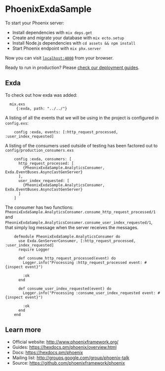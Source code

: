 # PhoenixExdaSample

To start your Phoenix server:

  * Install dependencies with `mix deps.get`
  * Create and migrate your database with `mix ecto.setup`
  * Install Node.js dependencies with `cd assets && npm install`
  * Start Phoenix endpoint with `mix phx.server`

Now you can visit [`localhost:4000`](http://localhost:4000) from your browser.

Ready to run in production? Please [check our deployment guides](https://hexdocs.pm/phoenix/deployment.html).


## Exda

To check out how exda was added:

```
  mix.exs
     {:exda, path: "../../"}
```

A listing of all the events that we will be using in the project is configured in `config.exs`:

```
    config :exda, events: [:http_request_processed, :user_index_requested]
```

A listing of the consumers used outside of testing has been factored out to `config/production_consumers.exs`

```
    config :exda, consumers: [
      http_request_processed: [
        {PheonixExdaSample.AnalyticsConsumer, Exda.EventBuses.AsyncCastGenServer}
      ],
      user_index_requested: [
        {PheonixExdaSample.AnalyticsConsumer, Exda.EventBuses.AsyncCastGenServer}
      ]
    ]
```

The consumer has two functions: `PheonixExdaSample.AnalyticsConsumer.consume_http_request_processed/1` and
`PheonixExdaSample.AnalyticsConsumer.consume_user_index_requested/1`, that simply log message when the 
server receives the messages.


```
    defmodule PheonixExdaSample.AnalyticsConsumer do
      use Exda.GenServerConsumer, [:http_request_processed, :user_index_requested]
      require Logger

      def consume_http_request_processed(event) do
        Logger.info("Processing :http_request_processed event: #{inspect event}")

        :ok
      end

      def consume_user_index_requested(event) do
        Logger.info("Processing :consume_user_index_requested event: #{inspect event}")

        :ok
      end
    end
```



## Learn more

  * Official website: http://www.phoenixframework.org/
  * Guides: https://hexdocs.pm/phoenix/overview.html
  * Docs: https://hexdocs.pm/phoenix
  * Mailing list: http://groups.google.com/group/phoenix-talk
  * Source: https://github.com/phoenixframework/phoenix
